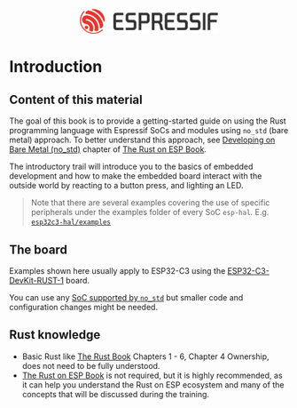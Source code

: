 <p style="text-align:center;"><img src="./assets/esp-logo-black.svg" width="50%"></p>

# Introduction

## Content of this material

The goal of this book is to provide a getting-started guide on using the Rust programming language with Espressif SoCs and modules using `no_std` (bare metal) approach. To better understand this approach, see [Developing on Bare Metal (no_std)] chapter of [The Rust on ESP Book].

The introductory trail will introduce you to the basics of embedded development and how to make the embedded board interact with the outside world by reacting to a button press, and lighting an LED.

> Note that there are several examples covering the use of specific peripherals under the examples folder of every SoC `esp-hal`. E.g. [`esp32c3-hal/examples`]

## The board

Examples shown here usually apply to ESP32-C3 using the [ESP32-C3-DevKit-RUST-1] board.

You can use any [SoC supported by `no_std`] but smaller code and configuration changes might be needed.

## Rust knowledge

- Basic Rust like [The Rust Book](https://doc.rust-lang.org/book/) Chapters 1 - 6, Chapter 4 Ownership, does not need to be fully understood.
- [The Rust on ESP Book](https://esp-rs.github.io/book/) is not required, but it is highly recommended, as it can help you understand the Rust on ESP ecosystem and many of the concepts that will be discussed during the training.


[The Rust on ESP Book]: https://esp-rs.github.io/book/overview/bare-metal.html
[Developing on Bare Metal (no_std)]: https://esp-rs.github.io/book/overview/bare-metal.html
[ESP32-C3-DevKit-RUST-1]: https://github.com/esp-rs/esp-rust-board
[`esp32c3-hal/examples`]: https://github.com/esp-rs/esp-hal/tree/main/esp32c3-hal/examples
[SoC supported by `no_std`]: https://esp-rs.github.io/book/overview/bare-metal.html#current-support
